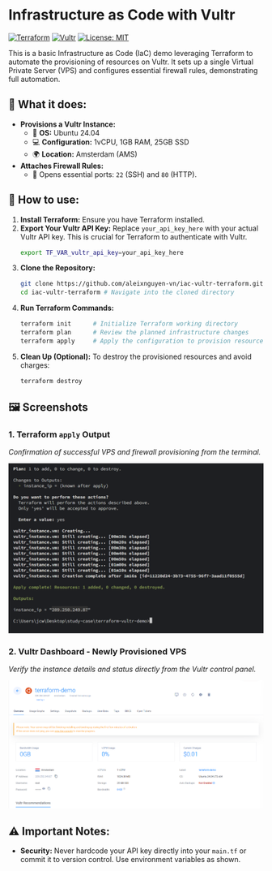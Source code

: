 # Infrastructure as Code with Vultr

[![Terraform](https://img.shields.io/badge/Terraform-7B42BC?style=for-the-badge&logo=terraform&logoColor=white)](https://www.terraform.io/)
[![Vultr](https://img.shields.io/badge/Vultr-007BFF?style=for-the-badge&logo=vultr&logoColor=white)](https://www.vultr.com/)
[![License: MIT](https://img.shields.io/badge/License-MIT-yellow.svg?style=for-the-badge)](https://opensource.org/licenses/MIT)

This is a basic Infrastructure as Code (IaC) demo leveraging Terraform to automate the provisioning of resources on Vultr.
It sets up a single Virtual Private Server (VPS) and configures essential firewall rules, demonstrating full automation.

## 🚀 What it does:

- **Provisions a Vultr Instance:**
  - 📀 **OS:** Ubuntu 24.04
  - 💻 **Configuration:** 1vCPU, 1GB RAM, 25GB SSD
  - 🌍 **Location:** Amsterdam (AMS)
- **Attaches Firewall Rules:**
  - 🧱 Opens essential ports: `22` (SSH) and `80` (HTTP).

## 🧠 How to use:

1.  **Install Terraform:** Ensure you have Terraform installed.
2.  **Export Your Vultr API Key:**
    Replace `your_api_key_here` with your actual Vultr API key. This is crucial for Terraform to authenticate with Vultr.
    ```bash
    export TF_VAR_vultr_api_key=your_api_key_here
    ```
3.  **Clone the Repository:**
    ```bash
    git clone https://github.com/aleixnguyen-vn/iac-vultr-terraform.git
    cd iac-vultr-terraform # Navigate into the cloned directory
    ```
4.  **Run Terraform Commands:**
    ```bash
    terraform init      # Initialize Terraform working directory
    terraform plan      # Review the planned infrastructure changes
    terraform apply     # Apply the configuration to provision resources
    ```
5.  **Clean Up (Optional):**
    To destroy the provisioned resources and avoid charges:
    ```bash
    terraform destroy
    ```

## 🖼️ Screenshots

### 1. Terraform `apply` Output
*Confirmation of successful VPS and firewall provisioning from the terminal.*

![Terraform Apply Output](screenshots/terraform.png)

### 2. Vultr Dashboard - Newly Provisioned VPS
*Verify the instance details and status directly from the Vultr control panel.*

![Vultr VPS Details](screenshots/vultr_dashboard.png)

## ⚠️ Important Notes:

* **Security:** Never hardcode your API key directly into your `main.tf` or commit it to version control. Use environment variables as shown.